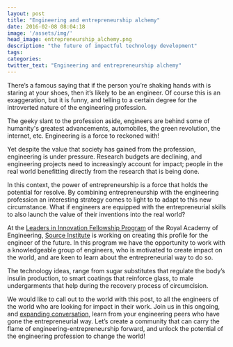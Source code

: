 ```yaml
---
layout: post
title: "Engineering and entrepreneurship alchemy"
date: 2016-02-08 08:04:18
image: '/assets/img/'
head_image: entrepreneurship_alchemy.png
description: "the future of impactful technology development"
tags:
categories:
twitter_text: "Engineering and entrepreneurship alchemy"
---
```


There’s a famous saying that if the person you’re shaking hands with is staring at your shoes, then it’s likely to be an engineer. Of course this is an exaggeration, but it is funny, and telling to a certain degree for the introverted nature of the engineering profession.

The geeky slant to the profession aside, engineers are behind some of humanity's greatest advancements, automobiles, the green revolution, the internet, etc. Engineering is a force to reckoned with!

Yet despite the value that society has gained from the profession, engineering is under pressure. Research budgets are declining, and engineering projects need to increasingly account for impact; people in the real world benefitting directly from the research that is being done.

In this context, the power of entrepreneurship is a force that holds the potential for resolve. By combining entrepreneurship with the engineering profession an interesting strategy comes to light to to adapt to this new circumstance. What if engineers are equipped with the entrepreneurial skills to also launch the value of their inventions into the real world?

At the [Leaders in Innovation Fellowship Program](http://www.raeng.org.uk/grants-and-prizes/international-research-and-collaborations/newton-fund-programmes/leaders-in-innovation-fellowships) of the Royal Academy of Engineering, [Source Institute](http://source.institute) is working on creating this profile for the engineer of the future. In this program we have the opportunity to work with a knowledgeable group of engineers, who is motivated to create impact on the world, and are keen to learn about the entrepreneurial way to do so. 

The technology ideas, range from sugar substitutes that regulate the body’s insulin production, to smart coatings that reinforce glass, to male undergarments that help during the recovery process of circumcision. 

We would like to call out to the world with this post, to all the engineers of the world who are looking for impact in their work. Join us in this ongoing, and [expanding conversation](https://anjalir.wordpress.com/2016/02/06/no-place-for-old-thinking-technology-is-a-resource-unto-itself/), learn from your engineering peers who have gone the entrepreneurial way. Let’s create a community that can carry the flame of engineering-entrepreneurship forward, and unlock the potential of the engineering profession to change the world!
